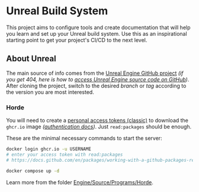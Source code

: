 Unreal Build System
===================

This project aims to configure tools and create documentation that will help you learn and set up your Unreal build system. Use this as an inspirational starting point to get your project's CI/CD to the next level.

## About Unreal

The main source of info comes from the [Unreal Engine GitHub project](https://github.com/EpicGames/UnrealEngine) _(if you get 404, here is how to [access Unreal Engine source code on GitHub](https://www.unrealengine.com/en-US/ue-on-github))_. After cloning the project, switch to the desired _branch_ or _tag_ according to the version you are most interested.

### Horde

You will need to create a [personal access tokens (classic)](https://github.com/settings/tokens) to download the `ghcr.io` image _([authentication docs](https://docs.github.com/en/authentication/keeping-your-account-and-data-secure/managing-your-personal-access-tokens))_. Just `read:packages` should be enough.

These are the minimal necessary commands to start the server:
```bash
docker login ghcr.io -u USERNAME
# enter your access token with read:packages
# https://docs.github.com/en/packages/working-with-a-github-packages-registry/working-with-the-container-registry

docker compose up -d
```

Learn more from the folder [Engine/Source/Programs/Horde](https://github.com/EpicGames/UnrealEngine/tree/release/Engine/Source/Programs/Horde).
